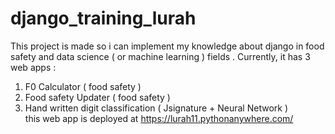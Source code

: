 # django_training_lurah
This project is made so i can implement my knowledge about django in food safety  and data science ( or machine learning ) fields . Currently, it has 3 web apps : 
  1. F0 Calculator ( food safety )
  2. Food safety Updater ( food safety )
  3. Hand written digit classification ( Jsignature +  Neural Network )   
    this web app is deployed at https://lurah11.pythonanywhere.com/
